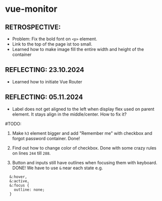 # vue-monitor

## RETROSPECTIVE:

- Problem: Fix the bold font on `<p>` element.
- Link to the top of the page ist too small.
- Learned how to make image fill the entire width and height of the container

## REFLECTING: 23.10.2024

- Learned how to initiate Vue Router

## REFLECTING: 05.11.2024

- Label does not get aligned to the left when display flex used on parent element. It stays align in the middle/center. How to fix it?

#TODO:

1.  Make `h3` element bigger and add "Remember me" with checkbox and forgot password container. Done!

2.  Find out how to change color of checkbox. Done with some crazy rules on lines `244` till `288`.

3.  Button and inputs still have outlines when focusing them with keyboard. DONE! We have to use `&` near each state e.g.

```
  &:hover,
  &:active,
  &:focus {
    outline: none;
  }
```

